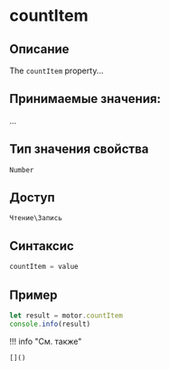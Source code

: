 # countItem

## Описание
The `countItem` property...

## Принимаемые значения:
...

## Тип значения свойства
`Number`

## Доступ
`Чтение\Запись`

## Синтаксис
```javascript
countItem = value
```

## Пример
```javascript linenums="1"
let result = motor.countItem
console.info(result)
```

!!! info "См. также"

    []()

